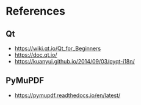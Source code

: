 # References

## Qt

- https://wiki.qt.io/Qt_for_Beginners
- https://doc.qt.io/
- https://kuanyui.github.io/2014/09/03/pyqt-i18n/

## PyMuPDF

- https://pymupdf.readthedocs.io/en/latest/
